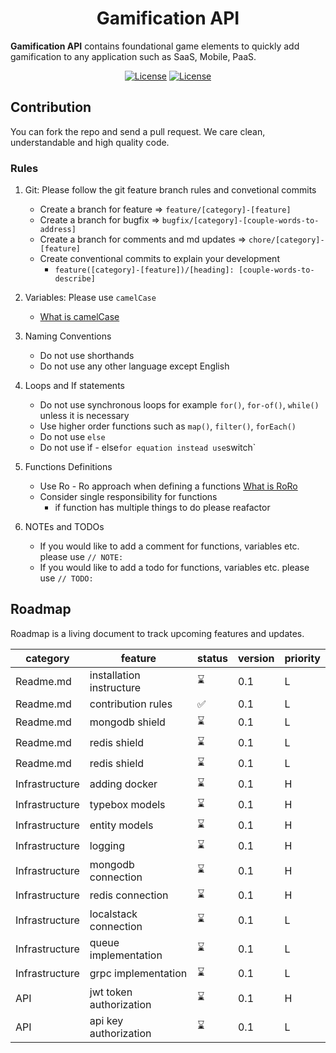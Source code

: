 <!-- markdownlint-disable-next-line -->
<h1 align="center">Gamification API</h1>

**Gamification API** contains foundational game elements to quickly add gamification to any application such as SaaS, Mobile, PaaS.

<div align="center">

[![License](https://img.shields.io/badge/License-Apache_2.0-blue.svg)](https://opensource.org/licenses/Apache-2.0)
[![License](https://img.shields.io/badge/nodeJs->=14.21-brightgreen.svg)](https://nodejs.org)

</div>

## Contribution

You can fork the repo and send a pull request. We care clean, understandable and high quality code.

### Rules

1) Git: Please follow the git feature branch rules and convetional commits

   - Create a branch for feature => `feature/[category]-[feature]`
   - Create a branch for bugfix => `bugfix/[category]-[couple-words-to-address]`
   - Create a branch for comments and md updates => `chore/[category]-[feature]`
   - Create conventional commits to explain your development 
     - `feature([category]-[feature])/[heading]: [couple-words-to-describe]`


2) Variables: Please use `camelCase`
   - [What is camelCase](https://www.freecodecamp.org/news/programming-naming-conventions-explained/#what-is-camel-case)

3) Naming Conventions
   - Do not use shorthands
   - Do not use any other language except English
4) Loops and If statements
   - Do not use synchronous loops for example `for()`, `for-of()`, `while()` unless it is necessary
   - Use higher order functions such as `map()`, `filter()`, `forEach()`
   - Do not use `else`
   - Do not use ìf - else` for equation instead use `switch`
5) Functions Definitions
   - Use Ro - Ro approach when defining a functions  [What is RoRo](https://www.freecodecamp.org/news/elegant-patterns-in-modern-javascript-roro-be01e7669cbd/)
   - Consider single responsibility for functions
     - if function has multiple things to do please reafactor
6) NOTEs and TODOs
   - If you would like to add a comment for functions, variables etc. please use `// NOTE: `
   - If you would like to add a todo for functions, variables etc. please use `// TODO: `

## Roadmap

Roadmap is a living document to track upcoming features and updates.

| category | feature | status | version | priority |
|----------|---------|--------|---------|----------|
| Readme.md | installation instructure | ⌛️ | 0.1 | L |
| Readme.md | contribution rules | ✅ | 0.1 | L |
| Readme.md | mongodb shield | ⌛️ | 0.1 | L |
| Readme.md | redis shield | ⌛️ | 0.1 | L |
| Readme.md | redis shield | ⌛️ | 0.1 | L |
| Infrastructure | adding docker | ⌛️ | 0.1 | H |
| Infrastructure | typebox models | ⌛️ | 0.1 | H |
| Infrastructure | entity models | ⌛️ | 0.1 | H |
| Infrastructure | logging | ⌛️ | 0.1 | H |
| Infrastructure | mongodb connection | ⌛️ | 0.1 | H |
| Infrastructure | redis connection | ⌛️ | 0.1 | H |
| Infrastructure | localstack connection | ⌛️ | 0.1 | L |
| Infrastructure | queue implementation | ⌛️ | 0.1 | L |
| Infrastructure | grpc implementation | ⌛️ | 0.1 | L |
| API | jwt token authorization | ⌛️ | 0.1 | H |
| API | api key authorization | ⌛️ | 0.1 | L |
